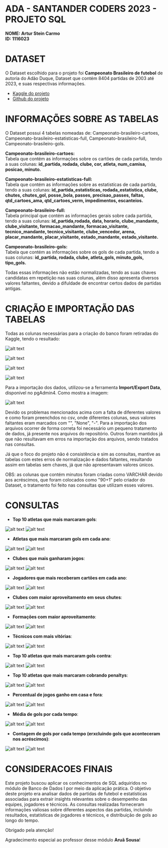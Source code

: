 # **ADA - SANTANDER CODERS 2023 - PROJETO SQL**

**NOME: Artur Stein Carmo**\
**ID: 1116023**

# **DATASET**
O Dataset escolhido para o projeto foi **Campeonato Brasileiro de futebol** de autoria do Adão Duque, Dataset que contém 8404 partidas de 2003 até 2023, e suas respectivas informações.

- [Kaggle do projeto](https://www.kaggle.com/datasets/adaoduque/campeonato-brasileiro-de-futebol)
- [Github do projeto](https://github.com/adaoduque/Brasileirao_Dataset)

# **INFORMAÇÕES SOBRE AS TABELAS**
O Dataset possui 4 tabelas nomeadas de: Campeonato-brasileiro-cartoes, Campeonato-brasileiro-estatisticas-full, Campeonato-brasileiro-full, Campeonato-brasileiro-gols.

**Campeonato-brasileiro-cartoes:**\
Tabela que contém as informações sobre os cartöes de cada partida, tendo a suas colunas: **id_partida, rodada, clube, cor, atleta, num_camisa, posicao, minuto.** 

**Campeonato-brasileiro-estatisticas-full:**\
Tabela que contém as informações sobre as estatistícas de cada partida, tendo a suas colunas: **id_partida_estatisticas, rodada_estatistica, clube, chutes, chutes_gol, posse_bola, passes, precisao_passes, faltas, qtd_cartoes_ama, qtd_cartoes_verm, impedimentos, escanteios.** 

**Campeonato-brasileiro-full:**\
Tabela principal que contém as informações gerais sobre cada partida, tendo a suas colunas: **id_partida,rodada, data, horario, clube_mandante, clube_visitante, formacao_mandante, formacao_visitante, tecnico_mandante, tecnico_visitante, clube_vencedor, arena, placar_mandante, placar_visitante, estado_mandante, estado_visitante.** 

**Campeonato-brasileiro-gols:**\
Tabela que contém as informações sobre os gols de cada partida, tendo a suas colunas: **id_partida, rodada, clube, atleta_gols, minuto_gols, tipo_gols.** 

Todas essas informações não estão normalizadas, tendo as suas chaves candidatas em repetição nas suas colunas, além disso apresenta diversos valores faltantes, devido a difuldade de encontrar certos dados de partidas antigas.

# **CRIAÇÃO E IMPORTAÇÃO DAS TABELAS**
Todas as colunas necessárias para a criação do banco foram retiradas do Kaggle, tendo o resultado:

![alt text](image.png)

![alt text](image-1.png)

![alt text](image-2.png)

![alt text](image-3.png)

Para a importação dos dados, utilizou-se a ferramenta **Import/Export Data**, disponível no pgAdmin4. Como mostra a imagem:

![alt text](import.png)

Devido os problemas mencionados acima com a falta de diferentes valores e como foram preenchdos no csv, onde diferentes colunas, seus valores faltantes eram marcados com "", "None", "-". Para a importação dos arquivos ocorrer de forma correta foi necessário um pequeno tratamento de dados, já presente nos arquivos do repositório. Outros foram mantidos já que não resultavam em erros na importação dos arquivos, sendo tratados nas consultas.

Já que o foco do projeto não é consistência e sim as consultas, mantive as tabelas com estes erros de normalização e dados faltantes, resultando assim em tabelas sem chaves, já que não apresentavam valores únicos.

OBS: as colunas que contém minutos foram criadas como VARCHAR devido aos acréscimos, que foram colocados como "90+1" pelo criador do Dataset, o tratamento foi feito nas consultas que utilizam esses valores.

# **CONSULTAS**
- **Top 10 atletas que mais marcaram gols**:

![alt text](image-4.png)
![alt text](image-5.png)

- **Atletas que mais marcaram gols em cada ano**:

![alt text](image-6.png)
![alt text](image-7.png)

- **Clubes que mais ganharam jogos**:

![alt text](image-8.png)
![alt text](image-9.png)

- **Jogadores que mais receberam cartões em cada ano**:

![alt text](image-10.png)
![alt text](image-11.png)

- **Clubes com maior aproveitamento em seus chutes**:

![alt text](image-12.png)
![alt text](image-13.png)

- **Formações com maior aproveitamento**:

![alt text](image-14.png)
![alt text](image-15.png)

- **Técnicos com mais vitórias**:

![alt text](image-16.png)
![alt text](image-17.png)

- **Top 10 atletas que mais marcaram gols contra**:

![alt text](image-18.png)
![alt text](image-19.png)

- **Top 10 atletas que mais marcaram cobrando penaltys**:

![alt text](image-20.png)
![alt text](image-21.png)

- **Percentual de jogos ganho em casa e fora**:

![alt text](image-22.png)
![alt text](image-23.png)

- **Média de gols por cada tempo**:

![alt text](image-24.png)
![alt text](image-25.png)

- **Contagem de gols por cada tempo (erxcluindo gols que aconteceram nos acréscimos)**:

![alt text](image-26.png)
![alt text](image-27.png)

# **CONSIDERACOES FINAIS**

Este projeto buscou aplicar os conhecimentos de SQL adquiridos no módulo de Banco de Dados I por meio da aplicação prática. O objetivo deste projeto era analisar dados de partidas de futebol e estatísticas associadas para extrair insights relevantes sobre o desempenho das equipes, jogadores e técnicos. As consultas realizadas forneceram informações valiosas sobre diferentes aspectos das partidas, incluindo resultados, estatísticas de jogadores e técnicos, e distribuição de gols ao longo do tempo.

Obrigado pela atenção!

Agradecimento especial ao professor desse módulo **Aruã Sousa**!
